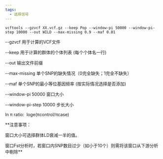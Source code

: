 ```yaml
---
tags:
  - 选择信号
---
```

```shell
vcftools --gzvcf XX.vcf.gz --keep Pop --window-pi 50000 --window-pi-step 10000 --out WILD --max-missing 0.9 --maf 0.01
```

--gzvcf 用于计算的VCF文件

--keep 用于计算的群体的个体列表 (每个个体名一行)

--out 输出文件前缀

--max-missing 单个SNP的缺失情况（0完全缺失；1完全不缺失）

--maf 单个SNP的最小等位基因频率 (按实际情况选择是否添加)

--window-pi 50000 窗口大小

--window-pi-step 10000 步长大小

ln π ratio:  loge(πcontrol/πcase)

**注意事项：

窗口大小可选择群体LD衰减一半的值。

窗口Fst分析时，若窗口内SNP数目过少（如小于10个）则需将该窗口从下游分析中剔除**